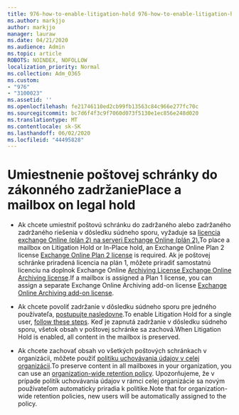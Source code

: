 ```yaml
---
title: 976-how-to-enable-litigation-hold 976-how-to-enable-litigation-hold 976-how-to-enable-litigation-hold 97
ms.author: markjjo
author: markjjo
manager: lauraw
ms.date: 04/21/2020
ms.audience: Admin
ms.topic: article
ROBOTS: NOINDEX, NOFOLLOW
localization_priority: Normal
ms.collection: Adm_O365
ms.custom:
- "976"
- "3100023"
ms.assetid: ''
ms.openlocfilehash: fe21746110ed2cb99fb13563c84c966e277fc70c
ms.sourcegitcommit: bc7d6f4f3c9f7060d073f5130e1ec856e248d020
ms.translationtype: MT
ms.contentlocale: sk-SK
ms.lasthandoff: 06/02/2020
ms.locfileid: "44495828"
---
```

# <a name="place-a-mailbox-on-legal-hold"></a><span data-ttu-id="51f0e-102">Umiestnenie poštovej schránky do zákonného zadržanie</span><span class="sxs-lookup"><span data-stu-id="51f0e-102">Place a mailbox on legal hold</span></span>

- <span data-ttu-id="51f0e-103">Ak chcete umiestniť poštovú schránku do zadržaného alebo zadržaného zadržaného riešenia v dôsledku súdneho sporu, vyžaduje sa [licencia exchange Online (plán 2) na serveri Exchange Online (plán 2).](https://docs.microsoft.com/office365/servicedescriptions/office-365-platform-service-description/office-365-plan-options)</span><span class="sxs-lookup"><span data-stu-id="51f0e-103">To place a mailbox on Litigation Hold or In-Place hold, an Exchange Online Plan 2 license [Exchange Online Plan 2 license](https://docs.microsoft.com/office365/servicedescriptions/office-365-platform-service-description/office-365-plan-options) is required.</span></span> <span data-ttu-id="51f0e-104">Ak je poštovej schránke priradená licencia na plán 1, môžete priradiť samostatnú licenciu na doplnok Exchange Online [Archiving License Exchange Online Archiving license](https://docs.microsoft.com/office365/servicedescriptions/exchange-online-archiving-service-description).</span><span class="sxs-lookup"><span data-stu-id="51f0e-104">If a mailbox is assigned a Plan 1 license, you can assign a separate Exchange Online Archiving add-on license [Exchange Online Archiving add-on license](https://docs.microsoft.com/office365/servicedescriptions/exchange-online-archiving-service-description).</span></span>

- <span data-ttu-id="51f0e-105">Ak chcete povoliť zadržanie v dôsledku súdneho sporu pre jedného používateľa, [postupujte nasledovne](https://docs.microsoft.com/microsoft-365/compliance/create-a-litigation-hold).</span><span class="sxs-lookup"><span data-stu-id="51f0e-105">To enable Litigation Hold for a single user, [follow these steps](https://docs.microsoft.com/microsoft-365/compliance/create-a-litigation-hold).</span></span> <span data-ttu-id="51f0e-106">Keď je zapnutá zadržanie v dôsledku súdneho sporu, všetok obsah v poštovej schránke sa zachová.</span><span class="sxs-lookup"><span data-stu-id="51f0e-106">When Litigation Hold is enabled, all content in the mailbox is preserved.</span></span>

- <span data-ttu-id="51f0e-107">Ak chcete zachovať obsah vo všetkých poštových schránkach v organizácii, môžete použiť [politiku uchovávania údajov v celej organizácii](https://docs.microsoft.com/microsoft-365/compliance/retention-policies#applying-a-retention-policy-to-an-entire-organization-or-specific-locations).</span><span class="sxs-lookup"><span data-stu-id="51f0e-107">To preserve content in all mailboxes in your organization, you can use an [organization-wide retention policy](https://docs.microsoft.com/microsoft-365/compliance/retention-policies#applying-a-retention-policy-to-an-entire-organization-or-specific-locations).</span></span> <span data-ttu-id="51f0e-108">Upozorňujeme, že v prípade politík uchovávania údajov v rámci celej organizácie sa novým používateľom automaticky priradia k politike.</span><span class="sxs-lookup"><span data-stu-id="51f0e-108">Note that for organization-wide retention policies, new users will be automatically assigned to the policy.</span></span>
